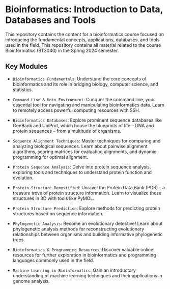 # Bioinformatics: Introduction to Data, Databases and Tools
This repository contains the content for a bioinformatics course focused on introducing the fundamental concepts, applications, databases, and tools used in the field. This repository contains all material related to the course Bioinformatics (BT3040) in the Spring 2024 semester.

## Key Modules
- `Bioinformatics Fundamentals`: Understand the core concepts of bioinformatics and its role in bridging biology, computer science, and statistics.

- `Command Line & Unix Environment`: Conquer the command line, your essential tool for navigating and manipulating bioinformatics data. Learn to remotely access powerful computing resources with SSH.

- `Bioinformatics Databases`: Explore prominent sequence databases like GenBank and UniProt, which house the blueprints of life – DNA and protein sequences – from a multitude of organisms.

- `Sequence Alignment Techniques`: Master techniques for comparing and analyzing biological sequences. Learn about pairwise alignment algorithms, scoring matrices for evaluating alignments, and dynamic programming for optimal alignment.

- `Protein Sequence Analysis`: Delve into protein sequence analysis, exploring tools and techniques to understand protein function and evolution.

- `Protein Structure Demystified`:  Unravel the Protein Data Bank (PDB) - a treasure trove of protein structure information. Learn to visualize these structures in 3D with tools like PyMOL.

- `Protein Structure Prediction`:  Explore methods for predicting protein structures based on sequence information.

- `Phylogenetic Analysis`:  Become an evolutionary detective! Learn about phylogenetic analysis methods for reconstructing evolutionary relationships between organisms and building informative phylogenetic trees.

- `Bioinformatics & Programming Resources`: Discover valuable online resources for further exploration in bioinformatics and programming languages commonly used in the field.

- `Machine Learning in Bioinformatics`: Gain an introductory understanding of machine learning techniques and their applications in genome analysis.